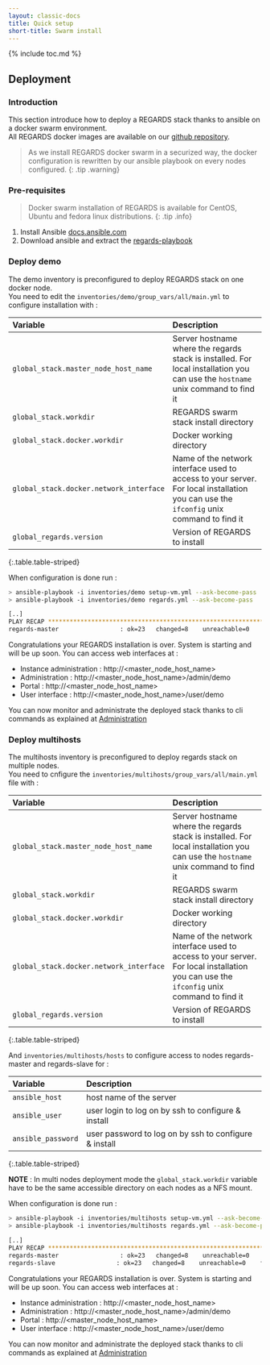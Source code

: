 ```yaml
---
layout: classic-docs
title: Quick setup
short-title: Swarm install
---
```


{% include toc.md %}

## Deployment

### Introduction

This section introduce how to deploy a REGARDS stack thanks to ansible on a docker swarm environment.  
All REGARDS docker images are available on our [github repository](https://github.com/orgs/RegardsOss/packages?repo_name=regards-deployment).

> As we install REGARDS docker swarm in a securized way, the docker configuration is rewritten by our ansible playbook on every nodes configured.
{: .tip .warning}

### Pre-requisites

> Docker swarm installation of REGARDS is available for CentOS, Ubuntu and fedora linux distributions.
{: .tip .info}

1. Install Ansible [docs.ansible.com](https://docs.ansible.com/ansible/latest/installation_guide/intro_installation.html)
1. Download ansible and extract the [regards-playbook](https://github.com/RegardsOss/RegardsOss.github.io/releases/download/V1.2.1/regards-playbook.zip)

### Deploy demo

The demo inventory is preconfigured to deploy REGARDS stack on one docker node.  
You need to edit the `inventories/demo/group_vars/all/main.yml` to configure installation with :

|Variable|Description|
|:------|:---------|
|`global_stack.master_node_host_name` | Server hostname where the regards stack is installed. For local installation you can use the `hostname` unix command to find it |
|`global_stack.workdir` | REGARDS swarm stack install directory |
|`global_stack.docker.workdir` | Docker working directory |
|`global_stack.docker.network_interface` | Name of the network interface used to access to your server. For local installation you can use the `ifconfig` unix command to find it |
|`global_regards.version` | Version of REGARDS to install |
{:.table.table-striped}

When configuration is done run :
```bash
> ansible-playbook -i inventories/demo setup-vm.yml --ask-become-pass
> ansible-playbook -i inventories/demo regards.yml --ask-become-pass

[..]
PLAY RECAP *******************************************************************************************************
regards-master                 : ok=23   changed=8    unreachable=0    failed=0    skipped=1    rescued=0    ignored=0
```

Congratulations your REGARDS installation is over. System is starting and will be up soon. You can access web interfaces at :
 - Instance administration : http://\<master_node_host_name\>
 - Administration : http://\<master_node_host_name\>/admin/demo
 - Portal : http://\<master_node_host_name\>
 - User interface : http://\<master_node_host_name\>/user/demo

You can now monitor and administrate the deployed stack thanks to cli commands as explained at [Administration](/getting-started/swarm-cli)

### Deploy multihosts

The multihosts inventory is preconfigured to deploy regards stack on multiple nodes.  
You need to cnfigure the `inventories/multihosts/group_vars/all/main.yml` file with :

|Variable|Description|
|:------|:---------|
|`global_stack.master_node_host_name` | Server hostname where the regards stack is installed. For local installation you can use the `hostname` unix command to find it |
|`global_stack.workdir` | REGARDS swarm stack install directory |
|`global_stack.docker.workdir` | Docker working directory |
|`global_stack.docker.network_interface` | Name of the network interface used to access to your server. For local installation you can use the `ifconfig` unix command to find it |
|`global_regards.version` | Version of REGARDS to install |
{:.table.table-striped}

And `inventories/multihosts/hosts` to configure access to nodes regards-master and regards-slave for :


|Variable|Description|
|:------|:---------|
|`ansible_host` | host name of the server |
|`ansible_user` | user login to log on by ssh to configure & install  |
|`ansible_password` | user password to log on by ssh to configure & install |
{:.table.table-striped}

**NOTE** : In multi nodes deployment mode the `global_stack.workdir` variable have to be the same accessible directory on each nodes as a NFS mount.

When configuration is done run :
```bash
> ansible-playbook -i inventories/multihosts setup-vm.yml --ask-become-pass
> ansible-playbook -i inventories/multihosts regards.yml --ask-become-pass

[..]
PLAY RECAP *******************************************************************************************************
regards-master                 : ok=23   changed=8    unreachable=0    failed=0    skipped=1    rescued=0    ignored=0
regards-slave                 : ok=23   changed=8    unreachable=0    failed=0    skipped=1    rescued=0    ignored=0
```

Congratulations your REGARDS installation is over. System is starting and will be up soon. You can access web interfaces at :
 - Instance administration : http://\<master_node_host_name\>
 - Administration : http://\<master_node_host_name\>/admin/demo
 - Portal : http://\<master_node_host_name\>
 - User interface : http://\<master_node_host_name\>/user/demo

You can now monitor and administrate the deployed stack thanks to cli commands as explained at [Administration](/getting-started/swarm-cli)
